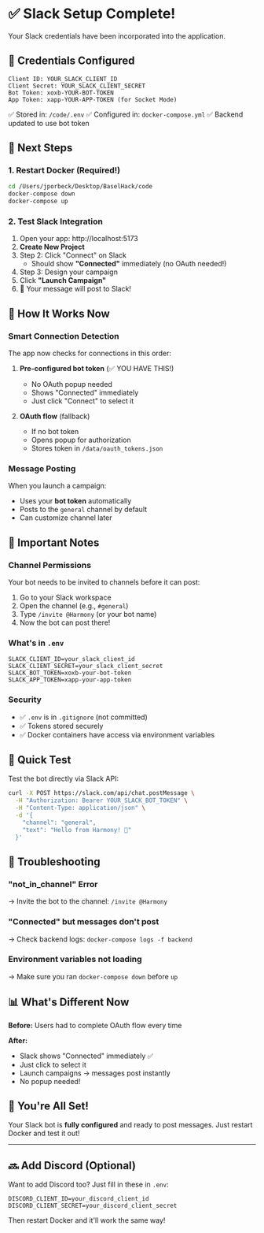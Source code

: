 # ✅ Slack Setup Complete!

Your Slack credentials have been incorporated into the application.

## 🔐 Credentials Configured

```
Client ID: YOUR_SLACK_CLIENT_ID
Client Secret: YOUR_SLACK_CLIENT_SECRET
Bot Token: xoxb-YOUR-BOT-TOKEN
App Token: xapp-YOUR-APP-TOKEN (for Socket Mode)
```

✅ Stored in: `/code/.env`
✅ Configured in: `docker-compose.yml`
✅ Backend updated to use bot token

## 🚀 Next Steps

### 1. Restart Docker (Required!)

```bash
cd /Users/jporbeck/Desktop/BaselHack/code
docker-compose down
docker-compose up
```

### 2. Test Slack Integration

1. Open your app: http://localhost:5173
2. **Create New Project**
3. Step 2: Click "Connect" on Slack
   - Should show **"Connected"** immediately (no OAuth needed!)
4. Step 3: Design your campaign
5. Click **"Launch Campaign"**
6. 🎉 Your message will post to Slack!

## 🎯 How It Works Now

### Smart Connection Detection

The app now checks for connections in this order:

1. **Pre-configured bot token** (✅ YOU HAVE THIS!)
   - No OAuth popup needed
   - Shows "Connected" immediately
   - Just click "Connect" to select it

2. **OAuth flow** (fallback)
   - If no bot token
   - Opens popup for authorization
   - Stores token in `/data/oauth_tokens.json`

### Message Posting

When you launch a campaign:
- Uses your **bot token** automatically
- Posts to the `general` channel by default
- Can customize channel later

## 📝 Important Notes

### Channel Permissions

Your bot needs to be invited to channels before it can post:
1. Go to your Slack workspace
2. Open the channel (e.g., `#general`)
3. Type `/invite @Harmony` (or your bot name)
4. Now the bot can post there!

### What's in `.env`

```env
SLACK_CLIENT_ID=your_slack_client_id
SLACK_CLIENT_SECRET=your_slack_client_secret
SLACK_BOT_TOKEN=xoxb-your-bot-token
SLACK_APP_TOKEN=xapp-your-app-token
```

### Security

- ✅ `.env` is in `.gitignore` (not committed)
- ✅ Tokens stored securely
- ✅ Docker containers have access via environment variables

## 🧪 Quick Test

Test the bot directly via Slack API:

```bash
curl -X POST https://slack.com/api/chat.postMessage \
  -H "Authorization: Bearer YOUR_SLACK_BOT_TOKEN" \
  -H "Content-Type: application/json" \
  -d '{
    "channel": "general",
    "text": "Hello from Harmony! 🎵"
  }'
```

## 🔧 Troubleshooting

### "not_in_channel" Error
→ Invite the bot to the channel: `/invite @Harmony`

### "Connected" but messages don't post
→ Check backend logs: `docker-compose logs -f backend`

### Environment variables not loading
→ Make sure you ran `docker-compose down` before `up`

## 📊 What's Different Now

**Before:** Users had to complete OAuth flow every time

**After:** 
- Slack shows "Connected" immediately ✅
- Just click to select it
- Launch campaigns → messages post instantly
- No popup needed!

## 🎉 You're All Set!

Your Slack bot is **fully configured** and ready to post messages. Just restart Docker and test it out!

---

## 🔜 Add Discord (Optional)

Want to add Discord too? Just fill in these in `.env`:

```env
DISCORD_CLIENT_ID=your_discord_client_id
DISCORD_CLIENT_SECRET=your_discord_client_secret
```

Then restart Docker and it'll work the same way!


